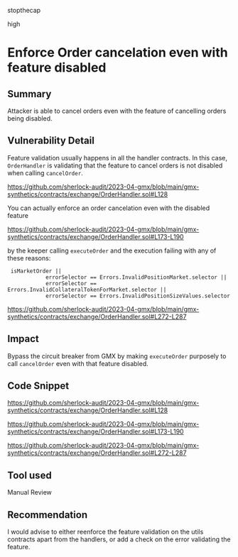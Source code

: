 stopthecap

high

# Enforce Order cancelation even with feature disabled

## Summary
Attacker is able to cancel orders even with the feature of cancelling orders being disabled.


## Vulnerability Detail
Feature validation usually happens in all the handler contracts. In this case, `OrderHandler` is validating that the feature to cancel orders is not disabled when calling `cancelOrder`. 

https://github.com/sherlock-audit/2023-04-gmx/blob/main/gmx-synthetics/contracts/exchange/OrderHandler.sol#L128

You can actually enforce an order cancelation even with the disabled feature

https://github.com/sherlock-audit/2023-04-gmx/blob/main/gmx-synthetics/contracts/exchange/OrderHandler.sol#L173-L190

by the keeper calling `executeOrder` and the execution failing with any of these reasons:

```solidity
 isMarketOrder ||
            errorSelector == Errors.InvalidPositionMarket.selector ||
            errorSelector == Errors.InvalidCollateralTokenForMarket.selector ||
            errorSelector == Errors.InvalidPositionSizeValues.selector
```

https://github.com/sherlock-audit/2023-04-gmx/blob/main/gmx-synthetics/contracts/exchange/OrderHandler.sol#L272-L287



## Impact
Bypass the circuit breaker from GMX by making `executeOrder` purposely to call `cancelOrder` even with that feature disabled.


## Code Snippet
https://github.com/sherlock-audit/2023-04-gmx/blob/main/gmx-synthetics/contracts/exchange/OrderHandler.sol#L128

https://github.com/sherlock-audit/2023-04-gmx/blob/main/gmx-synthetics/contracts/exchange/OrderHandler.sol#L173-L190

https://github.com/sherlock-audit/2023-04-gmx/blob/main/gmx-synthetics/contracts/exchange/OrderHandler.sol#L272-L287

## Tool used

Manual Review

## Recommendation
I would advise to either reenforce the feature validation on the utils contracts apart from the handlers, or add a check on the error validating the feature.
